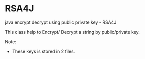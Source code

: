 # RSA4J
java encrypt decrypt using public private key - RSA4J

This class help to Encrypt/ Decrypt a string by public/private key. 

Note: 
- These keys is stored in 2 files. 
